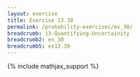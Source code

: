 ```yaml
---
layout: exercise
title: Exercise 13.30
permalink: /probability-exercises/ex_30/
breadcrumb: 13-Quantifying-Uncertainity
breadcrumb2: ex_30
breadcrumb5: ex13.30
---
```


{% include mathjax_support %}


